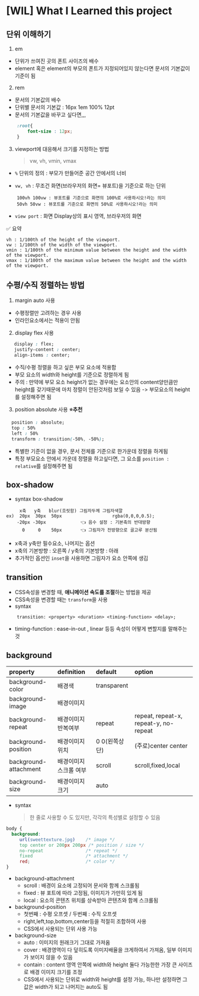 # [WIL] What I Learned this project 

## 단위 이해하기

1. em 
- 단위가 쓰여진 곳의 폰트 사이즈의 배수
- element 혹은 element의 부모의 폰트가 지정되어있지 않는다면 문서의 기본값이 기준이 됨

2. rem 
- 문서의 기본값의 배수
- 단위별 문서의 기본값 : 16px 1em 100% 12pt
- 문서의 기본값을 바꾸고 싶다면,,,
```CSS
    :root{
        font-size : 12px;
    }
```

3. viewport에 대응해서 크기를 지정하는 방법
    > vw, vh, vmin, vmax

- `%` 단위의 정의 : 부모가 만들어준 공간 안에서의 너비

- `vw, vh` : 무조건 화면(브라우저의 화면= 뷰포트)을 기준으로 하는 단위
```
    100vh 100vw : 뷰포트를 기준으로 화면의 100%로 사용하시오!라는 의미
    50vh 50vw : 뷰포트를 기준으로 화면의 50%로 사용하시오!라는 의미  
```
- `view port` : 화면 Display상의 표시 영역, 브라우저의 화면


✅ 요약
```
vh : 1/100th of the height of the viewport.
vw : 1/100th of the width of the viewport.
vmin : 1/100th of the minimum value between the height and the width of the viewport.
vmax : 1/100th of the maximum value between the height and the width of the viewport.
```


## 수평/수직 정렬하는 방법
1. margin auto 사용
- 수평정렬만 고려하는 경우 사용
- 인라인요소에서는 적용이 안됨

2. display flex 사용
```CSS
   display : flex; 
   justify-content : center;
   align-items : center;
```
- 수직/수평 정렬을 하고 싶은 부모 요소에 적용함
- 부모 요소의 width와 height를 기준으로 정렬하게 됨
- 주의 : 만약에 부모 요소 height가 없는 경우에는 요소안의 content양만큼만 height를 갖기때문에 마치 정렬이 안된것처럼 보일 수 있음 -> 부모요소의 height를 설정해주면 됨  

3. position absolute 사용 **⭐추천**
```CSS
  position : absolute;  
  top : 50%
  left : 50%
  transform : transition(-50%, -50%);
```
- 특별한 기준이 없을 경우, 문서 전체를 기준으로 한가운데 정렬을 하게됨
- 특정 부모요소 안에서 가운데 정렬을 하고싶다면, 그 요소를 `position : relative`를 설정해주면 됨


## box-shadow
- syntax
box-shadow 
```
     x축   y축   blur(흐릿함) 그림자두께 그림자색깔
ex)  20px  30px  50px                   rgba(0,0,0,0.5);
    -20px -30px             👈 음수 설정 : 기본축의 반대방향
      0     0    50px       👈 그림자가 전방향으로 골고루 분산됨
```
- x축과 y축만 필수요소, 나머지는 옵션
- x축의 기본방향 : 오른쪽 / y축의 기본방향 : 아래
- 추가적인 옵션인 `inset`을 사용하면 그림자가 요소 안쪽에 생김


## transition  
- CSS속성을 변경할 때, **애니메이션 속도를 조절**하는 방법을 제공
- CSS속성을 변경할 때는 `transform`을 사용
- syntax
```
    transition: <property> <duration> <timing-function> <delay>;
```
- timing-function :  ease-in-out , linear 등등 속성이 어떻게 변할지를 말해주는 것
               		

## background

| property              | definition   | default     | option                                |
| :-------------------- | :----------- | :---------- | :------------------------------------ |
| background-color      | 배경색          | transparent |                                       |
| background-image      | 배경이미지        |             |                                       |
| background-repeat     | 배경이미지반복여부    | repeat      | repeat, repeat-x, repeat-y, no-repeat |
| background-position   | 배경이미지위치      | 0 0(왼쪽상단)   | (주로)center center                     |
| background-attachment | 배경이미지 스크롤 여부 | scroll      | scroll,fixed,local                    |
| background-size       | 배경이미지 크기     | auto        |

- syntax
    > 한 줄로 사용할 수 도 있지만, 각각의 특성별로 설정할 수 있음
```CSS
body {
  background:
     url(sweettexture.jpg)    /* image */
     top center or 200px 200px /* position / size */
     no-repeat                /* repeat */
     fixed                    /* attachment */
     red;                     /* color */
}
```
- background-attachment
  - scroll : 배경이 요소에 고정되어 문서와 함께 스크롤됨
  - fixed : 뷰 포트에 따라 고정됨, 이미지가 가만히 있게 됨
  - local : 요소의 콘텐츠 위치를 상속받아 콘텐츠와 함께 스크롤됨
- background-position
  - 첫번째 : 수평 오프셋 / 두번째 : 수직 오프셋
  - right,left,top,bottom,center등을 적절히 조합하여 사용
  - CSS에서 사용되는 단위 사용 가능
- background-size
  - auto : 이미지의 원래크기 그대로 가져옴
  - cover : 배경영역이 다 덮히도록 이미지배율을 크게하여서 가져옴, 일부 이미지가 보이지 않을 수 있음
  - contain : content 영역 안쪽에 width와 height 둘다 가능한한 가장 큰 사이즈로 배경 이미지 크기를 조정
  - CSS에서 사용되는 단위로 width와 height를 설정 가능, 하나만 설정하면 그 값은 width가 되고 나머지는 auto도 됨
